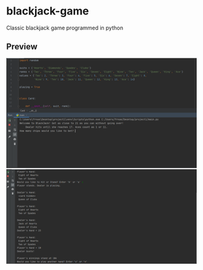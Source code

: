 # blackjack-game
Classic blackjack game programmed in python

## Preview 
![](images/userInteraction.PNG)
![](images/completeGame.PNG)
